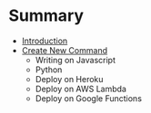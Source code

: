 # Summary

* [Introduction](README.md)
* [Create New Command](chapter1.md)
   * Writing on Javascript
   * Python
   * Deploy on Heroku
   * Deploy on AWS Lambda
   * Deploy on Google Functions

